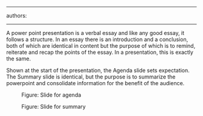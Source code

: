 

---
authors:

---




<span class='intro'> 
  <p>A power point presentation is a verbal essay and like any good essay, it follows a structure. In an essay there is an introduction and a conclusion, both of which are identical in content but the purpose of which is to remind, reiterate and recap the points of the essay. In a presentation, this is exactly the same.</p>
<p>Shown at the start of the presentation, the Agenda slide sets expectation. The Summary slide is identical, but the purpose is to summarize the powerpoint and consolidate information for the benefit of the audience.</p>
 </span>


  <dl>
    <dt><img alt="" class="ms-rteCustom-ImageArea" src="/Standards/Communication/RulesToBetterPowerpointPresentations/PublishingImages/agenda.gif" /> </dt>
    <dd class="ms-rteCustom-FigureNormal">Figure&#58; Slide for agenda </dd>
</dl>
<dl>
    <dt><img alt="" class="ms-rteCustom-ImageArea" src="/Standards/Communication/RulesToBetterPowerpointPresentations/PublishingImages/summary.gif" /> </dt>
    <dd class="ms-rteCustom-FigureNormal">Figure&#58; Slide for summary </dd>
</dl>



